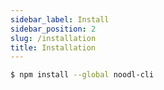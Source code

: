```yaml
---
sidebar_label: Install
sidebar_position: 2
slug: /installation
title: Installation
---
```


```bash
$ npm install --global noodl-cli
```
